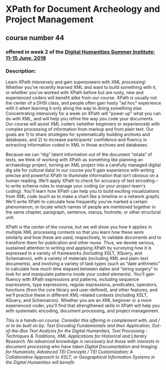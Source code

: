 # XPath for Document Archeology and Project Management
## course number 44
### offered in week 2 of the [Digital Humanities Summer Institute: 11-15 June, 2018](http://www.dhsi.org/courses.php) 

### Description: 
Learn XPath intensively and gain superpowers with XML processing! Whether you’ve recently learned XML and want to build something with it, or whether you’ve worked with XPath before but are rusty, new and experienced coders will benefit alike from our course. XPath is usually not the center of a DHSI class, and people often gain hasty "ad hoc" experience with it when learning it only along the way to doing something else. Concentrating intensively for a week on XPath will "power up" what you can do with XML, and will help you refine the way you code your documents. Our course will assist XML coders (whether beginners or experienced) with complex processing of information from markup and from plain text. Our goals are 1) to share strategies for systematically building archives and databases, and 2) to increase participants’ confidence and fluency in extracting information coded in XML in those archives and databases. 

Because we can “dig” latent information out of the document “strata” of texts, we think of working with XPath as something like planning an archaeology project, turning an XML project into a carefully managed digital dig site for cultural data! 
In our course you’ll gain experience with writing precise and powerful XPath to illuminate information that isn’t obvious on a human reading. We'll apply XPath to check for accuracy of text encoding--to write schema rules to manage your coding (or your project team's coding). You'll learn how XPath can help you to build exciting visualizations from XML code (such as to make a chart like a timeline or a network graph). We'll write XPath to calculate how frequently you’ve marked a certain phenomenon, or locate which names of people are mentioned together in the same chapter, paragraph, sentence, stanza, footnote, or other structural unit. 

XPath is the center of the course, but we will show you how it applies in multiple XML processing contexts so that you learn how these work similarly and how these are used, respectively, to validate documents and to transform them for publication and other reuse. Thus, we devote serious, sustained attention to writing *and* applying XPath by surveying how it is expressed in a variety of frameworks (including XSLT, XQuery, and Schematron), with a variety of materials (including XML and plain-text documents), and involving a variety of task types (such as “date arithmetic” to calculate how much time elapsed between dates and “string surgery” to look for and manipulate patterns inside your coded elements). You'll gain fluency with XPath expressions and patterns, including sequence expressions, type expressions, regular expressions, predicates, operators, functions (from the core library and user-defined), and other features, and we'll practice these in different XML-related contexts (including XSLT, XQuery, and Schematron). Whether you are an XML beginner or a more experienced coder, you’ll find that strengthened skills in XPath will help you with systematic encoding, document processing, and project management. 

*This is a hands-on course. Consider this offering in complement with, and / or to be built on by: Text Encoding Fundamentals and their Application, Out-of-the-Box Text Analysis for the Digital Humanities, Text Processing - Techniques & Traditions, XML Applications for Historical and Literary Research. No advanced knowledge is necessary but those with interests in document processing who have taken Digital Documentation and Imaging for Humanists; Advanced TEI Concepts / TEI Customization; A Collaborative Approach to XSLT; or Geographical Information Systems in the Digital Humanities will benefit.*